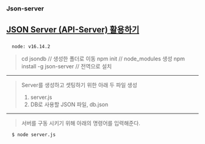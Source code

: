 ### Json-server
[JSON Server (API-Server) 활용하기](https://dkswngus7.tistory.com/30)
---
##### 
```
  node: v16.14.2
```
> cd  jsondb	                // 생성한 폴더로 이동
> npm init	                  // node_modules 생성
> npm install -g json-server  // 전역으로 설치
---
> Server를 생성하고 셋팅하기 위한 아래 두 파일 생성
> 1. server.js 
> 2. DB로 사용할 JSON 파일, db.json
---
> 서버를 구동 시키기 위해 아래의 명령어를 입력해준다.
```
  $ node server.js
```